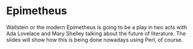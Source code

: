 # Epimetheus

Wallstein or the modern Epimetheus is going to be a play in two acts
with Ada Lovelace and Mary Shelley talking about the future of
literature. The slides will show how this is being done nowadays using
Perl, of course.


